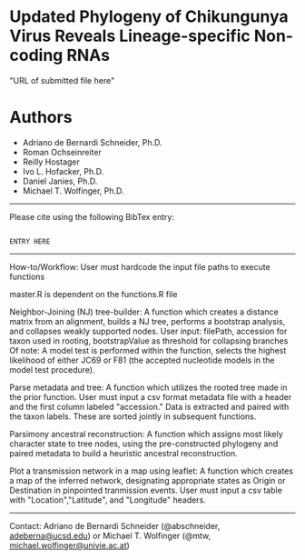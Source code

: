 # Updated Phylogeny of Chikungunya Virus Reveals Lineage-specific Non-coding RNAs

"URL of submitted file here"

# Authors

* Adriano de Bernardi Schneider, Ph.D.
* Roman Ochseinreiter
* Reilly Hostager
* Ivo L. Hofacker, Ph.D.
* Daniel Janies, Ph.D.
* Michael T. Wolfinger, Ph.D.

---

Please cite using the following BibTex entry:

```

ENTRY HERE

```
---
How-to/Workflow:
User must hardcode the input file paths to execute functions

master.R is dependent on the functions.R file

Neighbor-Joining (NJ) tree-builder:
A function which creates a distance matrix from an alignment, builds a NJ tree, performs a bootstrap analysis, and collapses weakly supported nodes.
User input: filePath, accession for taxon used in rooting, bootstrapValue as threshold for collapsing branches
Of note: A model test is performed within the function, selects the highest likelihood of either JC69 or F81 (the accepted nucleotide models in the model test procedure).

Parse metadata and tree:
A function which utilizes the rooted tree made in the prior function.
User must input a csv format metadata file with a header and the first column labeled "accession."
Data is extracted and paired with the taxon labels. These are sorted jointly in subsequent functions.

Parsimony ancestral reconstruction:
A function which assigns most likely character state to tree nodes, using the pre-constructed phylogeny and paired metadata to build a heuristic ancestral reconstruction.

Plot a transmission network in a map using leaflet:
A function which creates a map of the inferred network, designating appropriate states as Origin or Destination in pinpointed tranmission events.
User must input a csv table with "Location","Latitude", and "Longitude" headers.


---

Contact: Adriano de Bernardi Schneider (@abschneider, <adeberna@ucsd.edu>) or Michael T. Wolfinger (@mtw, <michael.wolfinger@univie.ac.at>)
